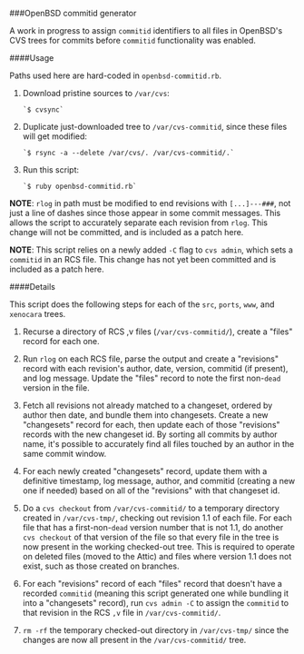 ###OpenBSD commitid generator

A work in progress to assign `commitid` identifiers to all files in OpenBSD's
CVS trees for commits before `commitid` functionality was enabled.

####Usage

Paths used here are hard-coded in `openbsd-commitid.rb`.

1. Download pristine sources to `/var/cvs`:

       `$ cvsync`

2. Duplicate just-downloaded tree to `/var/cvs-commitid`, since these files
will get modified:

       `$ rsync -a --delete /var/cvs/. /var/cvs-commitid/.`

3. Run this script:

       `$ ruby openbsd-commitid.rb`

**NOTE**: `rlog` in path must be modified to end revisions with `[...]---###`,
not just a line of dashes since those appear in some commit messages.  This
allows the script to accurately separate each revision from `rlog`.  This
change will not be committed, and is included as a patch here.

**NOTE**: This script relies on a newly added `-C` flag to `cvs admin`, which
sets a `commitid` in an RCS file.  This change has not yet been committed and
is included as a patch here.

####Details

This script does the following steps for each of the `src`, `ports`, `www`,
and `xenocara` trees.

1. Recurse a directory of RCS ,v files (`/var/cvs-commitid/`), create a
"files" record for each one.

2. Run `rlog` on each RCS file, parse the output and create a "revisions"
record with each revision's author, date, version, commitid (if present), and
log message.  Update the "files" record to note the first non-`dead` version
in the file.

3. Fetch all revisions not already matched to a changeset, ordered by author
then date, and bundle them into changesets.  Create a new "changesets" record
for each, then update each of those "revisions" records with the new changeset
id.  By sorting all commits by author name, it's possible to accurately find
all files touched by an author in the same commit window.

4. For each newly created "changesets" record, update them with a definitive
timestamp, log message, author, and commitid (creating a new one if needed)
based on all of the "revisions" with that changeset id.

5. Do a `cvs checkout` from `/var/cvs-commitid/` to a temporary directory
created in `/var/cvs-tmp/`, checking out revision 1.1 of each file.  For each
file that has a first-non-`dead` version number that is not 1.1, do another
`cvs checkout` of that version of the file so that every file in the tree is
now present in the working checked-out tree.  This is required to operate on
deleted files (moved to the Attic) and files where version 1.1 does not exist,
such as those created on branches.

6. For each "revisions" record of each "files" record that doesn't have a
recorded `commitid` (meaning this script generated one while bundling it into a
"changesets" record), run `cvs admin -C` to assign the `commitid` to that
revision in the RCS `,v` file in `/var/cvs-commitid/`.

7. `rm -rf` the temporary checked-out directory in `/var/cvs-tmp/` since the
changes are now all present in the `/var/cvs-commitid/` tree.
